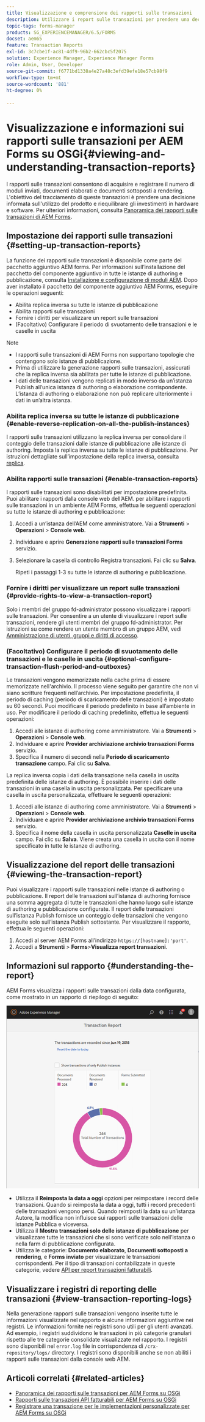 ```yaml
---
title: Visualizzazione e comprensione dei rapporti sulle transazioni
description: Utilizzare i report sulle transazioni per prendere una decisione informata sull'utilizzo del prodotto e sul ribilanciamento degli investimenti in hardware e software.
topic-tags: forms-manager
products: SG_EXPERIENCEMANAGER/6.5/FORMS
docset: aem65
feature: Transaction Reports
exl-id: 3c7cbe1f-ac81-4df9-96b2-662cbc5f2075
solution: Experience Manager, Experience Manager Forms
role: Admin, User, Developer
source-git-commit: f6771bd1338a4e27a48c3efd39efe18e57cb98f9
workflow-type: tm+mt
source-wordcount: '881'
ht-degree: 0%

---
```


# Visualizzazione e informazioni sui rapporti sulle transazioni per AEM Forms su OSGi{#viewing-and-understanding-transaction-reports}

I rapporti sulle transazioni consentono di acquisire e registrare il numero di moduli inviati, documenti elaborati e documenti sottoposti a rendering. L&#39;obiettivo del tracciamento di queste transazioni è prendere una decisione informata sull&#39;utilizzo del prodotto e riequilibrare gli investimenti in hardware e software. Per ulteriori informazioni, consulta [Panoramica dei rapporti sulle transazioni di AEM Forms](../../forms/using/transaction-reports-overview.md).

## Impostazione dei rapporti sulle transazioni  {#setting-up-transaction-reports}

La funzione dei rapporti sulle transazioni è disponibile come parte del pacchetto aggiuntivo AEM forms. Per informazioni sull’installazione del pacchetto del componente aggiuntivo in tutte le istanze di authoring e pubblicazione, consulta [Installazione e configurazione di moduli AEM](/help/forms/using/installing-configuring-aem-forms-osgi.md). Dopo aver installato il pacchetto del componente aggiuntivo AEM Forms, eseguire le operazioni seguenti:

* Abilita replica inversa su tutte le istanze di pubblicazione
* Abilita rapporti sulle transazioni
* Fornire i diritti per visualizzare un report sulle transazioni
* (Facoltativo) Configurare il periodo di svuotamento delle transazioni e le caselle in uscita [](/help/forms/using/installing-configuring-aem-forms-osgi.md)

>[!NOTE]
>
>* I rapporti sulle transazioni di AEM Forms non supportano topologie che contengono solo istanze di pubblicazione.
>* Prima di utilizzare la generazione rapporti sulle transazioni, assicurati che la replica inversa sia abilitata per tutte le istanze di pubblicazione.
>* I dati delle transazioni vengono replicati in modo inverso da un’istanza Publish all’unica istanza di authoring o elaborazione corrispondente. L’istanza di authoring o elaborazione non può replicare ulteriormente i dati in un’altra istanza.
>

### Abilita replica inversa su tutte le istanze di pubblicazione {#enable-reverse-replication-on-all-the-publish-instances}

I rapporti sulle transazioni utilizzano la replica inversa per consolidare il conteggio delle transazioni dalle istanze di pubblicazione alle istanze di authoring. Imposta la replica inversa su tutte le istanze di pubblicazione. Per istruzioni dettagliate sull’impostazione della replica inversa, consulta [replica](/help/sites-deploying/replication.md).

### Abilita rapporti sulle transazioni {#enable-transaction-reports}

I rapporti sulle transazioni sono disabilitati per impostazione predefinita. Puoi abilitare i rapporti dalla console web dell’AEM. per abilitare i rapporti sulle transazioni in un ambiente AEM Forms, effettua le seguenti operazioni su tutte le istanze di authoring e pubblicazione:

1. Accedi a un’istanza dell’AEM come amministratore. Vai a **Strumenti** > **Operazioni** > **Console web**.
1. Individuare e aprire **Generazione rapporti sulle transazioni Forms** servizio.
1. Selezionare la casella di controllo Registra transazioni. Fai clic su **Salva**.

   Ripeti i passaggi 1-3 su tutte le istanze di authoring e pubblicazione.

### Fornire i diritti per visualizzare un report sulle transazioni {#provide-rights-to-view-a-transaction-report}

Solo i membri del gruppo fd-administrator possono visualizzare i rapporti sulle transazioni. Per consentire a un utente di visualizzare i report sulle transazioni, rendere gli utenti membri del gruppo fd-administrator. Per istruzioni su come rendere un utente membro di un gruppo AEM, vedi [Amministrazione di utenti, gruppi e diritti di accesso](/help/sites-administering/user-group-ac-admin.md).

### (Facoltativo) Configurare il periodo di svuotamento delle transazioni e le caselle in uscita {#optional-configure-transaction-flush-period-and-outboxes}

Le transazioni vengono memorizzate nella cache prima di essere memorizzate nell&#39;archivio. Il processo viene seguito per garantire che non vi siano scritture frequenti nell’archivio. Per impostazione predefinita, il periodo di caching (periodo di scaricamento delle transazioni) è impostato su 60 secondi. Puoi modificare il periodo predefinito in base all’ambiente in uso. Per modificare il periodo di caching predefinito, effettua le seguenti operazioni:

1. Accedi alle istanze di authoring come amministratore. Vai a **Strumenti** > **Operazioni** > **Console web**.
1. Individuare e aprire **Provider archiviazione archivio transazioni Forms** servizio.
1. Specifica il numero di secondi nella **Periodo di scaricamento transazione** campo. Fai clic su **Salva**.

La replica inversa copia i dati della transazione nella casella in uscita predefinita delle istanze di authoring. È possibile inserire i dati delle transazioni in una casella in uscita personalizzata. Per specificare una casella in uscita personalizzata, effettuare le seguenti operazioni:

1. Accedi alle istanze di authoring come amministratore. Vai a **Strumenti** > **Operazioni** > **Console web**.
1. Individuare e aprire **Provider archiviazione archivio transazioni Forms** servizio.
1. Specifica il nome della casella in uscita personalizzata **Caselle in uscita** campo. Fai clic su **Salva**. Viene creata una casella in uscita con il nome specificato in tutte le istanze di authoring.

## Visualizzazione del report delle transazioni {#viewing-the-transaction-report}

Puoi visualizzare i rapporti sulle transazioni nelle istanze di authoring o pubblicazione. Il report delle transazioni sull’istanza di authoring fornisce una somma aggregata di tutte le transazioni che hanno luogo sulle istanze di authoring e pubblicazione configurate. Il report delle transazioni sull’istanza Publish fornisce un conteggio delle transazioni che vengono eseguite solo sull’istanza Publish sottostante. Per visualizzare il rapporto, effettua le seguenti operazioni:

1. Accedi al server AEM Forms all’indirizzo `https://[hostname]:'port'`.
1. Accedi a **Strumenti** > **Forms**>**Visualizza report transazioni**.

## Informazioni sul rapporto {#understanding-the-report}

AEM Forms visualizza i rapporti sulle transazioni dalla data configurata, come mostrato in un rapporto di riepilogo di seguito:

![sample-transaction-report-author](assets/sample-transaction-report-author.png)

* Utilizza il **Reimposta la data a oggi** opzioni per reimpostare i record delle transazioni. Quando si reimposta la data a oggi, tutti i record precedenti delle transazioni vengono persi. Quando reimposti la data su un’istanza Autore, la modifica non influisce sui rapporti sulle transazioni delle istanze Pubblica e viceversa.
* Utilizza il **Mostra transazioni solo delle istanze di pubblicazione** per visualizzare tutte le transazioni che si sono verificate solo nell’istanza o nella farm di pubblicazione configurata.
* Utilizza le categorie: **Documento elaborato**, **Documenti sottoposti a rendering**, e **Forms inviato** per visualizzare le transazioni corrispondenti. Per il tipo di transazioni contabilizzate in queste categorie, vedere [API per report transazioni fatturabili](../../forms/using/transaction-reports-billable-apis.md).

## Visualizzare i registri di reporting delle transazioni {#view-transaction-reporting-logs}

Nella generazione rapporti sulle transazioni vengono inserite tutte le informazioni visualizzate nel rapporto e alcune informazioni aggiuntive nei registri. Le informazioni fornite nei registri sono utili per gli utenti avanzati. Ad esempio, i registri suddividono le transazioni in più categorie granulari rispetto alle tre categorie consolidate visualizzate nel rapporto. I registri sono disponibili nel `error.log` file in corrispondenza di `/crx-repository/logs/` directory. I registri sono disponibili anche se non abiliti i rapporti sulle transazioni dalla console web AEM.

## Articoli correlati {#related-articles}

* [Panoramica dei rapporti sulle transazioni per AEM Forms su OSGi](../../forms/using/transaction-reports-overview.md)
* [Rapporti sulle transazioni API fatturabili per AEM Forms su OSGi](../../forms/using/transaction-reports-billable-apis.md)
* [Registrare una transazione per le implementazioni personalizzate per AEM Forms su OSGi](/help/forms/using/record-transaction-custom-implementation.md)
